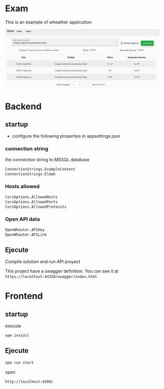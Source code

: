 # Exam
This is an example of  wheather application

<p align="center"> 
  <img src="docs/Capture.png" alt="Capture of application " /> 
</p>

# Backend
## startup
- configure the following properties in appsettings.json

### connection string
the connection string to MSSQL database
```
ConnectionStrings.ExampleContext
ConnectionStrings.Elmah
```
### Hosts allowed
```
CorsOptions.AllowedHosts
CorsOptions.AllowedPorts
CorsOptions.AllowedProtocols
```
### Open API data
```
OpenWheater.APIKey
OpenWheater.APILink
```

## Ejecute
Compile solution and run API proyect

This project have a swagger definition. You can see it at `https://localhost:44350/swagger/index.html`

# Frontend

## startup
execute
```bash
npm install
```
## Ejecute
```bash
npm run start
```
open 
```
http://localhost:4200/
```
